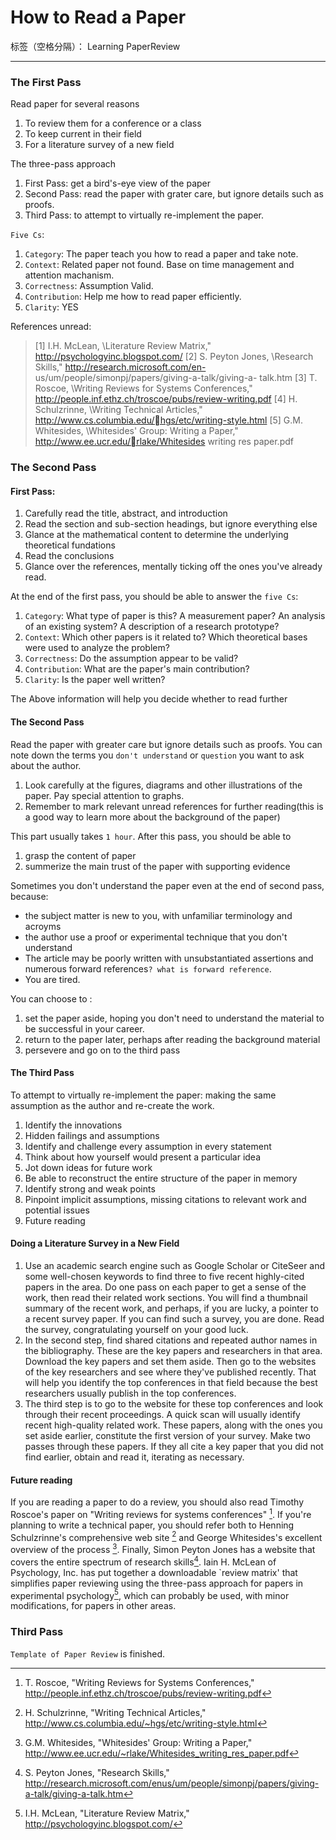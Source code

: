 # How to Read a Paper

标签（空格分隔）： Learning PaperReview

---
### The First Pass 
Read paper for several reasons
1. To review them for a conference or a class
2. To keep current in their field
3. For a literature survey of a new field

The three-pass approach
1. First Pass: get a bird's-eye view of the paper
2. Second Pass: read the paper with grater care, but ignore details such as proofs. 
3. Third Pass: to attempt to virtually re-implement the paper.

`Five Cs`:
1. `Category`: The paper teach you how to read a paper and take note.
2. `Context`: Related paper not found. Base on time management and attention machanism.
3. `Correctness`: Assumption Valid.
4. `Contribution`: Help me how to read paper efficiently.
5. `Clarity`: YES

References unread:
> [1] I.H. McLean, \Literature Review Matrix,"
http://psychologyinc.blogspot.com/
[2] S. Peyton Jones, \Research Skills,"
http://research.microsoft.com/en-
us/um/people/simonpj/papers/giving-a-talk/giving-a-
talk.htm
[3] T. Roscoe, \Writing Reviews for Systems Conferences,"
http://people.inf.ethz.ch/troscoe/pubs/review-writing.pdf
[4] H. Schulzrinne, \Writing Technical Articles,"
http://www.cs.columbia.edu/hgs/etc/writing-style.html
[5] G.M. Whitesides, \Whitesides' Group: Writing a Paper,"
http://www.ee.ucr.edu/rlake/Whitesides writing res paper.pdf

### The Second Pass
#### First Pass:
1. Carefully read the title, abstract, and introduction
2. Read the section and sub-section headings, but ignore everything else
3. Glance at the mathematical content to determine the underlying theoretical fundations
4. Read the conclusions
5. Glance over the references, mentally ticking off the ones you've already read.

At the end of the first pass, you should be able to answer the `five Cs`:
1. `Category`: What type of paper is this? A measurement paper? An analysis of an existing system? A description of a research prototype?
2. `Context`: Which other papers is it related to? Which theoretical bases were used to analyze the problem?
3. `Correctness`: Do the assumption appear to be valid?
4. `Contribution`: What are the paper's main contribution?
5. `Clarity`: Is the paper well written?

The Above information will help you decide whether to read further

#### The Second Pass
Read the paper with greater care but ignore details such as proofs. You can note down the terms you `don't understand` or `question` you want to ask about the author.
1. Look carefully at the figures, diagrams and other illustrations of the paper. Pay special attention to graphs.
2. Remember to mark relevant unread references for further reading(this is a good way to learn more about the background of the paper)

This part usually takes `1 hour`. After this pass, you should be able to 
1. grasp the content of paper
2. summerize the main trust of the paper with supporting evidence

Sometimes you don't understand the paper even at the end of second pass, because:
* the subject matter is new to you, with unfamiliar terminology and acroyms
* the author use a proof or experimental technique that you don't understand 
* The article may be poorly written with unsubstantiated assertions and numerous forward references`? what is forward reference`.
* You are tired.

You can choose to :
1. set the paper aside, hoping you don't need to understand the material to be successful in your career.
2. return to the paper later, perhaps after reading the background material
3. persevere and go on to the third pass

#### The Third Pass
To attempt to virtually re-implement the paper: making the same assumption as the author and re-create the work.
1. Identify the innovations 
2. Hidden failings and assumptions
3. Identify and challenge every assumption in every statement
4. Think about how yourself would present a particular idea
5. Jot down ideas for future work
6. Be able to reconstruct the entire structure of the paper in memory
7. Identify strong and weak points
8. Pinpoint implicit assumptions, missing citations to relevant work and potential issues
9. Future reading

#### Doing a Literature Survey in a New Field
1. Use an academic search engine such as Google Scholar or CiteSeer and some well-chosen keywords to find three to five recent highly-cited papers in the area. Do one pass on each paper to get a sense of the work, then read their related work sections. You will find a thumbnail summary of the recent work, and perhaps, if you are lucky, a pointer to a recent survey paper. If you can find such a survey, you are done. Read the survey, congratulating yourself on your good luck.
2. In the second step, find shared citations and repeated author names in the bibliography. These are the key papers and researchers in that area. Download the key papers and set them aside. Then go to the websites of the key researchers and see where they've published recently. That will help you identify the top conferences in that field because the best researchers usually publish in the top conferences.
3. The third step is to go to the website for these top conferences and look through their recent proceedings. A quick scan will usually identify recent high-quality related work. These papers, along with the ones you set aside earlier, constitute the first version of your survey. Make two passes through these papers. If they all cite a key paper that you did not find earlier, obtain and read it, iterating as necessary.

#### Future reading
If you are reading a paper to do a review, you should also read Timothy Roscoe's paper on "Writing reviews for systems conferences" [^3]. If you're planning to write a technical paper, you should refer both to Henning Schulzrinne's comprehensive web site [^4] and George Whitesides's excellent overview of the process [^5]. Finally, Simon Peyton Jones has a website that covers the entire spectrum of research skills[^2].
Iain H. McLean of Psychology, Inc. has put together a downloadable `review matrix' that simplifies paper reviewing using the three-pass approach for papers in experimental psychology[^1], which can probably be used, with minor modifications, for papers in other areas.


### Third Pass

`Template of Paper Review` is finished.







[^1]: I.H. McLean, "Literature Review Matrix," http://psychologyinc.blogspot.com/

[^2]: S. Peyton Jones, "Research Skills," 
http://research.microsoft.com/enus/um/people/simonpj/papers/giving-a-talk/giving-a-talk.htm 

[^3]: T. Roscoe, "Writing Reviews for Systems Conferences," 
http://people.inf.ethz.ch/troscoe/pubs/review-writing.pdf

[^4]: H. Schulzrinne, "Writing Technical Articles," 
http://www.cs.columbia.edu/~hgs/etc/writing-style.html 

[^5]: G.M. Whitesides, "Whitesides' Group: Writing a Paper," 
http://www.ee.ucr.edu/~rlake/Whitesides_writing_res_paper.pdf


